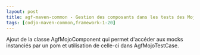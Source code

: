 ```yaml
---
layout: post
title: agf-maven-common - Gestion des composants dans les tests des Mojo
tags: [codjo-maven-common,framework-1-20]
---
```

Ajout de la classe AgfMojoComponent qui permet d'accéder aux mocks instanciés par un pom et utilisation de celle-ci dans AgfMojoTestCase.